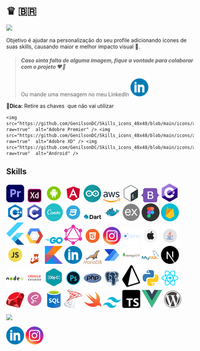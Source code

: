 # ♛ 🇧🇷

<a href="https://www.github.com/GenilsonDC" target="_blank" rel="noreferrer"><img
src="https://img.shields.io/github/followers/GenilsonDC?logo=github&style=for-the-badge&color=391897&labelColor=281844" /></a>

Objetivo é ajudar na personalização do seu profile adicionando ícones de suas skills, causando maior e melhor impacto visual 🤩.

> ##### Caso sinta falta de alguma imagem, fique a vontade para colaborar com o projeto ❤️‍🔥
>
> Ou mande uma mensagem no meu LinkedIn [![linkedin](icons/linkedin.png)](https://www.linkedin.com/in/genilson-do-carmo-8a42b89a/)

🦦**Dica:** Retire as chaves <img /> que não vai utilizar

```
<img src="https://github.com/GenilsonDC/Skills_icons_48x48/blob/main/icons/adobePremiere.png?raw=true"  alt="Adobre Premier" /> <img src="https://github.com/GenilsonDC/Skills_icons_48x48/blob/main/icons/adobeXD.png?raw=true"  alt="Adobre XD" /> <img src="https://github.com/GenilsonDC/Skills_icons_48x48/blob/main/icons/android.png?raw=true"  alt="Android" />
```

## Skills

<p align="left">
<img src="https://github.com/GenilsonDC/Skills_icons_48x48/blob/main/icons/adobePremiere.png?raw=true"  alt="Adobre Premier" /> <img src="https://github.com/GenilsonDC/Skills_icons_48x48/blob/main/icons/adobeXD.png?raw=true"  alt="Adobre XD" /> <img src="https://github.com/GenilsonDC/Skills_icons_48x48/blob/main/icons/android.png?raw=true"  alt="Android" /> <img src="https://github.com/GenilsonDC/Skills_icons_48x48/blob/main/icons/angular.png?raw=true"  alt="angular" /> <img src="https://github.com/GenilsonDC/Skills_icons_48x48/blob/main/icons/arduino.png?raw=true"  alt="Arduino" /> <img src="https://github.com/GenilsonDC/Skills_icons_48x48/blob/main/icons/aws.png?raw=true"  alt="aws" /> <img src="https://github.com/GenilsonDC/Skills_icons_48x48/blob/main/icons/bash.png?raw=true"  alt="Bash Shell" /> <img src="https://github.com/GenilsonDC/Skills_icons_48x48/blob/main/icons/bootstrap.png?raw=true"  alt="Bootstrap" /> <img src="https://github.com/GenilsonDC/Skills_icons_48x48/blob/main/icons/c%23.png?raw=true"  alt="C#" /> <img src="https://github.com/GenilsonDC/Skills_icons_48x48/blob/main/icons/c++.png?raw=true"  alt="C++" /> <img src="https://github.com/GenilsonDC/Skills_icons_48x48/blob/main/icons/c.png?raw=true"  alt="C" /> <img src="https://github.com/GenilsonDC/Skills_icons_48x48/blob/main/icons/canva.png?raw=true"  alt="Canva" /> <img src="https://github.com/GenilsonDC/Skills_icons_48x48/blob/main/icons/css.png?raw=true"  alt="css" /> <img src="https://github.com/GenilsonDC/Skills_icons_48x48/blob/main/icons/dart.png?raw=true
"  alt="wordpress" /> <img src="https://github.com/GenilsonDC/Skills_icons_48x48/blob/main/icons/docker.png?raw=true"  alt="docker" /> <img src="https://github.com/GenilsonDC/Skills_icons_48x48/blob/main/icons/express.png?raw=true"  alt="express" /> <img src="https://github.com/GenilsonDC/Skills_icons_48x48/blob/main/icons/figma.png?raw=true"  alt="figma" /> <img src="https://github.com/GenilsonDC/Skills_icons_48x48/blob/main/icons/firebase.png?raw=true"  alt="firebase" /> <img src="https://github.com/GenilsonDC/Skills_icons_48x48/blob/main/icons/flutter.png?raw=true"  alt="flutter" /> <img src="https://github.com/GenilsonDC/Skills_icons_48x48/blob/main/icons/gcp.png?raw=true"  alt="gcp" /> <img src="https://github.com/GenilsonDC/Skills_icons_48x48/blob/main/icons/golang.png?raw=true"  alt="golang" /> <img src="https://github.com/GenilsonDC/Skills_icons_48x48/blob/main/icons/graphql.png?raw=true"  alt="graphql" /> <img src="https://github.com/GenilsonDC/Skills_icons_48x48/blob/main/icons/html.png?raw=true"  alt="html" /> <img src="https://github.com/GenilsonDC/Skills_icons_48x48/blob/main/icons/instagram.png?raw=true"  alt="instagram" /> <img src="https://github.com/GenilsonDC/Skills_icons_48x48/blob/main/icons/ionic.png?raw=true"  alt="ionic" /> <img src="https://github.com/GenilsonDC/Skills_icons_48x48/blob/main/icons/ios.png?raw=true"  alt="ios" /> <img src="https://github.com/GenilsonDC/Skills_icons_48x48/blob/main/icons/java.png?raw=true"  alt="java" /> <img src="https://github.com/GenilsonDC/Skills_icons_48x48/blob/main/icons/javascript.png?raw=true"  alt="jav ascript" /> <img src="https://github.com/GenilsonDC/Skills_icons_48x48/blob/main/icons/jest.png?raw=true"  alt="jest" /> <img src="https://github.com/GenilsonDC/Skills_icons_48x48/blob/main/icons/kotlin.png?raw=true"  alt="kotlin" /> <img src="https://github.com/GenilsonDC/Skills_icons_48x48/blob/main/icons/linkedin.png?raw=true"  alt="linkedin" /> <img src="https://github.com/GenilsonDC/Skills_icons_48x48/blob/main/icons/mariaDB.png?raw=true"  alt="mariaDB" /> <img src="https://github.com/GenilsonDC/Skills_icons_48x48/blob/main/icons/microsoftPowerAutomate.png?raw=true"  alt="maicrosoft Power Automate" /> <img src="https://github.com/GenilsonDC/Skills_icons_48x48/blob/main/icons/mongodb.png?raw=true"  alt="mongoDB" /> <img src="https://github.com/GenilsonDC/Skills_icons_48x48/blob/main/icons/mysql.png?raw=true"  alt="mySQL" /> <img src="https://github.com/GenilsonDC/Skills_icons_48x48/blob/main/icons/nextJS.png?raw=true"  alt="nextJS" /> <img src="https://github.com/GenilsonDC/Skills_icons_48x48/blob/main/icons/nodejs.png?raw=true"  alt="Node" /> <img src="https://github.com/GenilsonDC/Skills_icons_48x48/blob/main/icons/oracleDB.png?raw=true"  alt="oracleDB" /> <img src="https://github.com/GenilsonDC/Skills_icons_48x48/blob/main/icons/objectc.png?raw=true"  alt="objective c" /> <img src="https://github.com/GenilsonDC/Skills_icons_48x48/blob/main/icons/photoshop.png?raw=true"  alt="photoshop" /> <img src="https://github.com/GenilsonDC/Skills_icons_48x48/blob/main/icons/php.png?raw=true"  alt="php" /> <img src="https://github.com/GenilsonDC/Skills_icons_48x48/blob/main/icons/postgre.png?raw=true"  alt="postgre SQL" /> <img src="https://github.com/GenilsonDC/Skills_icons_48x48/blob/main/icons/prisma.png?raw=true"  alt="prisma ORM" /> <img src="https://github.com/GenilsonDC/Skills_icons_48x48/blob/main/icons/python.png?raw=true"  alt="Python" /> <img src="https://github.com/GenilsonDC/Skills_icons_48x48/blob/main/icons/react.png?raw=true"  alt="react react native" /> <img src="https://github.com/GenilsonDC/Skills_icons_48x48/blob/main/icons/ruby.png?raw=true"  alt="Ruby" /> <img src="https://github.com/GenilsonDC/Skills_icons_48x48/blob/main/icons/sass.png?raw=true"  alt="sass css" /> <img src="https://github.com/GenilsonDC/Skills_icons_48x48/blob/main/icons/sql.png?raw=true"  alt="SQL" /> <img src="https://github.com/GenilsonDC/Skills_icons_48x48/blob/main/icons/sqlServer.png?raw=true"  alt="sql Server" /> <img src="https://github.com/GenilsonDC/Skills_icons_48x48/blob/main/icons/swift.png?raw=true"  alt="Swift" /> <img src="https://github.com/GenilsonDC/Skills_icons_48x48/blob/main/icons/tailwind.png?raw=true"  alt="tailwind css" /> <img src="https://github.com/GenilsonDC/Skills_icons_48x48/blob/main/icons/typescript.png?raw=true"  alt="typeScript" /> <img src="https://github.com/GenilsonDC/Skills_icons_48x48/blob/main/icons/vuejs.png?raw=true"  alt="vueJS" /> <img src="https://github.com/GenilsonDC/Skills_icons_48x48/blob/main/icons/wordpress.png?raw=true"  alt="wordpress" />

</p>

<a href="http://www.github.com/GenilsonDC"><img src="https://github-readme-streak-stats.herokuapp.com/?user=GenilsonDC&stroke=ffffff&background=181824&ring=6f66f1&fire=ff880a&currStreakNum=ffffff&currStreakLabel=ffffff&sideNums=0ab9ff&sideLabels=ffffff&dates=ceff0a&hide_border=true" /></a>

[![linkedin](icons/linkedin.png)](https://www.linkedin.com/in/genilson-do-carmo-8a42b89a/) [![instagram](icons/instagram.png)](https://www.instagram.com/genilson_carmo/)
